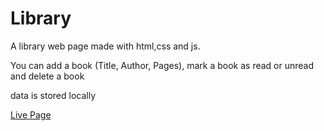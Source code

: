 <h1>Library</h1>

<p>A library web page made with html,css and js.</p>
<p>You can add a book (Title, Author, Pages), mark a book as read or unread and delete a book</p>
<p>data is stored locally</p>

<a href="https://soul-remix.github.io/library/">Live Page</a>
